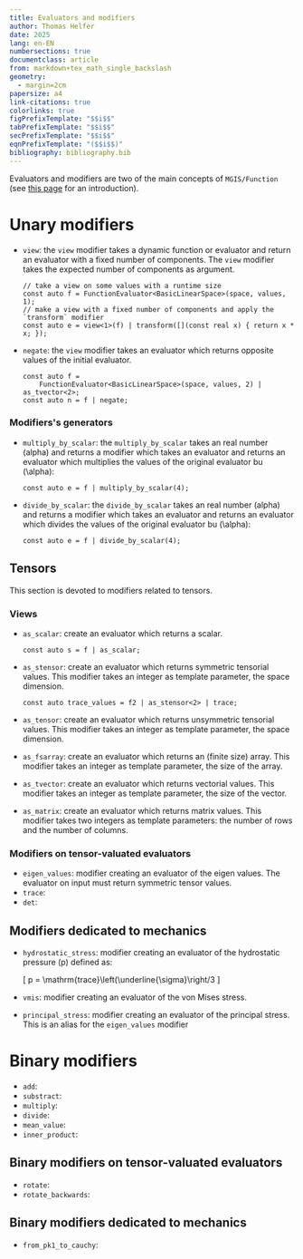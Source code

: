 ```yaml
---
title: Evaluators and modifiers
author: Thomas Helfer
date: 2025
lang: en-EN
numbersections: true
documentclass: article
from: markdown+tex_math_single_backslash
geometry:
  - margin=2cm
papersize: a4
link-citations: true
colorlinks: true
figPrefixTemplate: "$$i$$"
tabPrefixTemplate: "$$i$$"
secPrefixTemplate: "$$i$$"
eqnPrefixTemplate: "($$i$$)"
bibliography: bibliography.bib
---
```


Evaluators and modifiers are two of the main concepts of `MGIS/Function`
(see [this page](functions.html) for an introduction).

# Unary modifiers

- `view`: the `view` modifier takes a dynamic function or evaluator and
  return an evaluator with a fixed number of components. The `view`
  modifier takes the expected number of components as argument.

  ~~~~{.cxx}
  // take a view on some values with a runtime size
  const auto f = FunctionEvaluator<BasicLinearSpace>(space, values, 1);
  // make a view with a fixed number of components and apply the `transform` modifier
  const auto e = view<1>(f) | transform([](const real x) { return x * x; });
  ~~~~
- `negate`: the `view` modifier takes an evaluator which returns
  opposite values of the initial evaluator.

  ~~~~{.cxx}
  const auto f =
      FunctionEvaluator<BasicLinearSpace>(space, values, 2) | as_tvector<2>;
  const auto n = f | negate;
  ~~~~

### Modifiers's generators

- `multiply_by_scalar`: the `multiply_by_scalar` takes an real number
  \(alpha\) and returns a modifier which takes an evaluator and returns
  an evaluator which multiplies the values of the original evaluator bu
  \(\alpha\):

  ~~~~{.cxx}
  const auto e = f | multiply_by_scalar(4);
  ~~~~
- `divide_by_scalar`: the `divide_by_scalar` takes an real number
  \(alpha\) and returns a modifier which takes an evaluator and returns
  an evaluator which divides the values of the original evaluator bu
  \(\alpha\):

  ~~~~{.cxx}
  const auto e = f | divide_by_scalar(4);
  ~~~~

## Tensors

This section is devoted to modifiers related to tensors.

### Views

- `as_scalar`:  create an evaluator which returns a scalar.


  ~~~~{.cxx}
  const auto s = f | as_scalar;
  ~~~~
- `as_stensor`: create an evaluator which returns symmetric tensorial
  values. This
  modifier takes an integer as template parameter, the space dimension.

  ~~~~{.cxx}
  const auto trace_values = f2 | as_stensor<2> | trace;
  ~~~~
- `as_tensor`: create an evaluator which returns unsymmetric tensorial
  values.  This
  modifier takes an integer as template parameter, the space dimension.
- `as_fsarray`: create an evaluator which returns an (finite size)
  array. This modifier takes an integer as template parameter, the size
  of the array.
- `as_tvector`: create an evaluator which returns vectorial values. This
  modifier takes an integer as template parameter, the size of the
  vector.
- `as_matrix`: create an evaluator which returns matrix values. This
  modifier takes two integers as template parameters: the number of rows
  and the number of columns.

### Modifiers on tensor-valuated evaluators

- `eigen_values`: modifier creating an evaluator of the eigen values.
  The evaluator on input must return symmetric tensor values.
- `trace`:
- `det`:

## Modifiers dedicated to mechanics

- `hydrostatic_stress`: modifier creating an evaluator of the
  hydrostatic pressure \(p\) defined as:

  \[
  p = \mathrm{trace}\left(\underline{\sigma}\right/3
  \]
- `vmis`: modifier creating an evaluator of the von Mises stress.
- `principal_stress`: modifier creating an evaluator of the principal
  stress. This is an alias for the `eigen_values` modifier

# Binary modifiers

-  `add`:
-  `substract`:
-  `multiply`:
-  `divide`:
-  `mean_value`:
-  `inner_product`:

## Binary modifiers on tensor-valuated evaluators

- `rotate`:
- `rotate_backwards`:

## Binary modifiers dedicated to mechanics

- `from_pk1_to_cauchy`:
